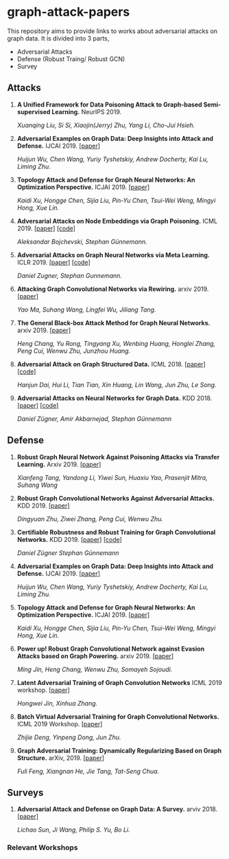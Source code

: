 # graph-attack-papers
This repository aims to provide links to works about adversarial attacks on graph data.
It is divided into 3 parts, 
* Adversarial Attacks
* Defense (Robust Traing/ Robust GCN)
* Survey

## Attacks
1. **A Unified Framework for Data Poisoning Attack to Graph-based Semi-supervised Learning.** NeurIPS 2019. 

   *Xuanqing Liu, Si Si, Xiaojin(Jerry) Zhu, Yang Li, Cho-Jui Hsieh.*

1. **Adversarial Examples on Graph Data: Deep Insights into Attack and Defense.** IJCAI 2019. [[paper]](https://arxiv.org/pdf/1903.01610.pdf)

   *Huijun Wu, Chen Wang, Yuriy Tyshetskiy, Andrew Docherty, Kai Lu, Liming Zhu.*

1. **Topology Attack and Defense for Graph Neural Networks: An Optimization Perspective.** ICJAI 2019. [[paper]](https://arxiv.org/pdf/1906.04214.pdf)

   *Kaidi Xu, Hongge Chen, Sijia Liu, Pin-Yu Chen, Tsui-Wei Weng, Mingyi Hong, Xue Lin.*

1. **Adversarial Attacks on Node Embeddings via Graph Poisoning.** ICML 2019. [[paper]](https://arxiv.org/pdf/1809.01093.pdf) [[code]](https://github.com/abojchevski/node_embedding_attack)

   *Aleksandar Bojchevski, Stephan Günnemann.*

1. **Adversarial Attacks on Graph Neural Networks via Meta Learning.** ICLR 2019. [[paper]](https://openreview.net/pdf?id=Bylnx209YX) [[code]](https://github.com/danielzuegner/gnn-meta-attack)

   *Daniel Zugner, Stephan Gunnemann.*

1. **Attacking Graph Convolutional Networks via Rewiring.** arxiv 2019. [[paper]](https://arxiv.org/pdf/1906.03750.pdf)

   *Yao Ma, Suhang Wang, Lingfei Wu, Jiliang Tang.*

1. **The General Black-box Attack Method for Graph Neural Networks.** arxiv 2019. [[paper]](https://arxiv.org/pdf/1908.01297.pdf)

   *Heng Chang, Yu Rong, Tingyang Xu, Wenbing Huang, Honglei Zhang, Peng Cui, Wenwu Zhu, Junzhou Huang.*
   
1. **Adversarial Attack on Graph Structured Data.** ICML 2018. [[paper]](https://arxiv.org/pdf/1806.02371.pdf) [[code]](https://github.com/Hanjun-Dai/graph_adversarial_attack)

   *Hanjun Dai, Hui Li, Tian Tian, Xin Huang, Lin Wang, Jun Zhu, Le Song.*

1. **Adversarial Attacks on Neural Networks for Graph Data.** KDD 2018. [[paper]](https://arxiv.org/pdf/1805.07984.pdf) [[code]](https://github.com/danielzuegner/nettack)

   *Daniel Zügner, Amir Akbarnejad, Stephan Günnemann*


## Defense
1. **Robust Graph Neural Network Against Poisoning Attacks via Transfer Learning.** Arxiv 2019. [[paper]](https://arxiv.org/pdf/1908.07558.pdf)

   *Xianfeng Tang, Yandong Li, Yiwei Sun, Huaxiu Yao, Prasenjit Mitra, Suhang Wang*
  
1. **Robust Graph Convolutional Networks Against Adversarial Attacks.** KDD 2019. [[paper]](http://pengcui.thumedialab.com/papers/RGCN.pdf) 

   *Dingyuan Zhu, Ziwei Zhang, Peng Cui, Wenwu Zhu.*

1. **Certifiable Robustness and Robust Training for Graph Convolutional Networks.** KDD 2019. [[paper]](https://arxiv.org/pdf/1906.12269.pdf) [[code]](https://github.com/danielzuegner/robust-gcn)

   *Daniel Zügner Stephan Günnemann*

1. **Adversarial Examples on Graph Data: Deep Insights into Attack and Defense.**  IJCAI 2019. [[paper]](https://arxiv.org/pdf/1903.01610.pdf)

   *Huijun Wu, Chen Wang, Yuriy Tyshetskiy, Andrew Docherty, Kai Lu, Liming Zhu.*

1. **Topology Attack and Defense for Graph Neural Networks: An Optimization Perspective.** ICJAI 2019. [[paper]](https://arxiv.org/pdf/1906.04214.pdf)

   *Kaidi Xu, Hongge Chen, Sijia Liu, Pin-Yu Chen, Tsui-Wei Weng, Mingyi Hong, Xue Lin.*

1. **Power up! Robust Graph Convolutional Network against Evasion Attacks based on Graph Powering.** arxiv 2019. [[paper]](https://arxiv.org/abs/1905.10029)

   *Ming Jin, Heng Chang, Wenwu Zhu, Somayeh Sojoudi.* 

1. **Latent Adversarial Training of Graph Convolution Networks** ICML 2019 workshop. [[paper]](https://graphreason.github.io/papers/35.pdf)

   *Hongwei Jin, Xinhua Zhang.*

1. **Batch Virtual Adversarial Training for Graph Convolutional Networks.** ICML 2019 Workshop. [[paper]](https://arxiv.org/pdf/1902.09192.pdf)

   *Zhijie Deng, Yinpeng Dong, Jun Zhu.*

1. **Graph Adversarial Training: Dynamically Regularizing Based on Graph Structure.**  arXiv, 2019. [[paper]](https://arxiv.org/pdf/1902.08226.pdf)

   *Fuli Feng, Xiangnan He, Jie Tang, Tat-Seng Chua.*


## Surveys
1. **Adversarial Attack and Defense on Graph Data: A Survey.** arviv 2018. [[paper]](https://arxiv.org/pdf/1812.10528.pdf)

    *Lichao Sun, Ji Wang, Philip S. Yu, Bo Li.*
    
### Relevant Workshops

